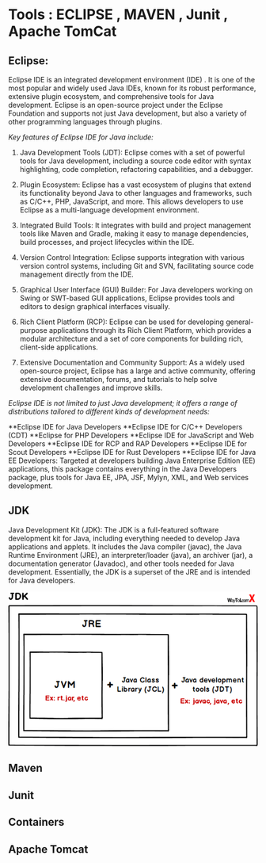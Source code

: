 # Tools : ECLIPSE , MAVEN , Junit , Apache TomCat
## Eclipse:

Eclipse IDE is an integrated development environment (IDE) . It is one of the most popular and widely used Java IDEs, known for its robust performance, extensive plugin ecosystem, and comprehensive tools for Java development. Eclipse is an open-source project under the Eclipse Foundation and supports not just Java development, but also a variety of other programming languages through plugins.

*Key features of Eclipse IDE for Java include:*

1. Java Development Tools (JDT): Eclipse comes with a set of powerful tools for Java development, including a source code editor with syntax highlighting, code completion, refactoring capabilities, and a debugger.

2. Plugin Ecosystem: Eclipse has a vast ecosystem of plugins that extend its functionality beyond Java to other languages and frameworks, such as C/C++, PHP, JavaScript, and more. This allows developers to use Eclipse as a multi-language development environment.

3. Integrated Build Tools: It integrates with build and project management tools like Maven and Gradle, making it easy to manage dependencies, build processes, and project lifecycles within the IDE.

4. Version Control Integration: Eclipse supports integration with various version control systems, including Git and SVN, facilitating source code management directly from the IDE.

5. Graphical User Interface (GUI) Builder: For Java developers working on Swing or SWT-based GUI applications, Eclipse provides tools and editors to design graphical interfaces visually.

6. Rich Client Platform (RCP): Eclipse can be used for developing general-purpose applications through its Rich Client Platform, which provides a modular architecture and a set of core components for building rich, client-side applications.

7. Extensive Documentation and Community Support: As a widely used open-source project, Eclipse has a large and active community, offering extensive documentation, forums, and tutorials to help solve development challenges and improve skills.

*Eclipse IDE is not limited to just Java development; it offers a range of distributions tailored to different kinds of development needs:*

**Eclipse IDE for Java Developers
**Eclipse IDE for C/C++ Developers (CDT)
**Eclipse for PHP Developers
**Eclipse IDE for JavaScript and Web Developers
**Eclipse IDE for RCP and RAP Developers
**Eclipse IDE for Scout Developers
**Eclipse IDE for Rust Developers
**Eclipse IDE for Java EE Developers: Targeted at developers building Java Enterprise Edition (EE) applications, this package contains everything in the Java Developers package, plus tools for Java EE, JPA, JSF, Mylyn, XML, and Web services development.


## JDK 
Java Development Kit (JDK): The JDK is a full-featured software development kit for Java, including everything needed to develop Java applications and applets. It includes the Java compiler (javac), the Java Runtime Environment (JRE), an interpreter/loader (java), an archiver (jar), a documentation generator (Javadoc), and other tools needed for Java development. Essentially, the JDK is a superset of the JRE and is intended for Java developers.

![ JDK features ](images/jdk-jre-jdt-jvm.png)

## Maven
## Junit 
## Containers
## Apache Tomcat 
